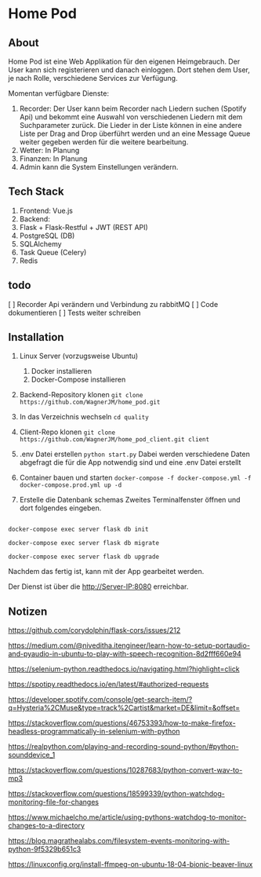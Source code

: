 # Home Pod

## About
Home Pod ist eine Web Applikation für den eigenen Heimgebrauch.
Der User kann sich registerieren und danach einloggen. Dort stehen dem User, je nach Rolle, verschiedene Services zur Verfügung.

Momentan verfügbare Dienste:
1. Recorder: Der User kann beim Recorder nach Liedern suchen (Spotify Api) und bekommt eine Auswahl von verschiedenen Liedern mit dem Suchparameter zurück. Die Lieder in der Liste können in eine andere Liste per Drag and Drop überführt werden und an eine Message Queue weiter gegeben werden für die weitere bearbeitung.
2. Wetter: In Planung
3. Finanzen: In Planung
4. Admin kann die System Einstellungen verändern.

## Tech Stack
1. Frontend: Vue.js
2. Backend:
  1. Flask + Flask-Restful + JWT (REST API)
  2. PostgreSQL (DB)
  3. SQLAlchemy
  4. Task Queue (Celery)
  5. Redis

## todo

[ ] Recorder Api verändern und Verbindung zu rabbitMQ
[ ] Code dokumentieren
[ ] Tests weiter schreiben

## Installation

1. Linux Server (vorzugsweise Ubuntu)
    1. Docker installieren
    2. Docker-Compose installieren
2. Backend-Repository klonen
`git clone https://github.com/WagnerJM/home_pod.git`
3. In das Verzeichnis wechseln
`cd quality`
4. Client-Repo klonen
`git clone https://github.com/WagnerJM/home_pod_client.git client`
5. .env Datei erstellen
    `python start.py`
    Dabei werden verschiedene Daten abgefragt die für die App notwendig sind und eine .env Datei erstellt
6. Container bauen und starten
`docker-compose -f docker-compose.yml -f docker-compose.prod.yml up -d`

7. Erstelle die Datenbank schemas
Zweites Terminalfenster öffnen und  dort folgendes eingeben.

```docker

docker-compose exec server flask db init

docker-compose exec server flask db migrate

docker-compose exec server flask db upgrade

```

Nachdem das fertig ist, kann mit der App gearbeitet werden.

Der Dienst ist über die <http://Server-IP:8080> erreichbar.

## Notizen
https://github.com/corydolphin/flask-cors/issues/212

https://medium.com/@niveditha.itengineer/learn-how-to-setup-portaudio-and-pyaudio-in-ubuntu-to-play-with-speech-recognition-8d2fff660e94

https://selenium-python.readthedocs.io/navigating.html?highlight=click

https://spotipy.readthedocs.io/en/latest/#authorized-requests


https://developer.spotify.com/console/get-search-item/?q=Hysteria%2CMuse&type=track%2Cartist&market=DE&limit=&offset=

https://stackoverflow.com/questions/46753393/how-to-make-firefox-headless-programmatically-in-selenium-with-python

https://realpython.com/playing-and-recording-sound-python/#python-sounddevice_1

https://stackoverflow.com/questions/10287683/python-convert-wav-to-mp3

https://stackoverflow.com/questions/18599339/python-watchdog-monitoring-file-for-changes

https://www.michaelcho.me/article/using-pythons-watchdog-to-monitor-changes-to-a-directory

https://blog.magrathealabs.com/filesystem-events-monitoring-with-python-9f5329b651c3

https://linuxconfig.org/install-ffmpeg-on-ubuntu-18-04-bionic-beaver-linux
